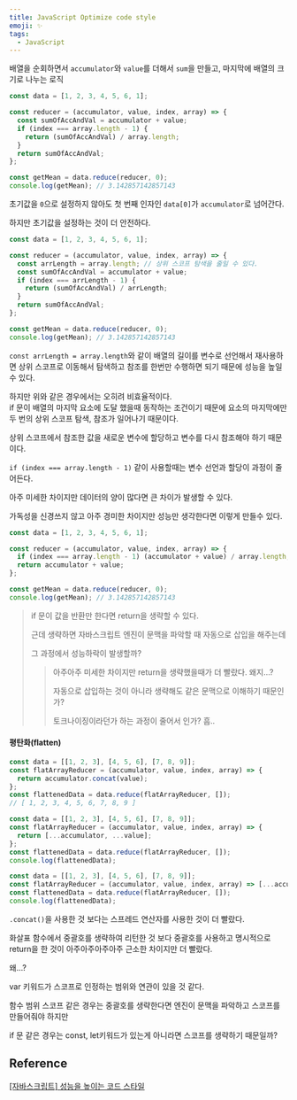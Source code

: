 ```yaml
---
title: JavaScript Optimize code style
emoji: ✨
tags:
  - JavaScript
---
```



배열을 순회하면서 `accumulator`와 `value`를 더해서 `sum`을 만들고, 마지막에 배열의 크기로 나누는 로직

```js
const data = [1, 2, 3, 4, 5, 6, 1];

const reducer = (accumulator, value, index, array) => {
  const sumOfAccAndVal = accumulator + value;
  if (index === array.length - 1) {
    return (sumOfAccAndVal) / array.length;
  }
  return sumOfAccAndVal;
};

const getMean = data.reduce(reducer, 0);
console.log(getMean); // 3.142857142857143
```

초기값을 `0`으로 설정하지 않아도 첫 번째 인자인 `data[0]`가 `accumulator`로 넘어간다.

하지만 초기값을 설정하는 것이 더 안전하다.



```js
const data = [1, 2, 3, 4, 5, 6, 1];

const reducer = (accumulator, value, index, array) => {
  const arrLength = array.length; // 상위 스코프 탐색을 줄일 수 있다. 
  const sumOfAccAndVal = accumulator + value;
  if (index === arrLength - 1) {
    return (sumOfAccAndVal) / arrLength;
  }
  return sumOfAccAndVal;
};

const getMean = data.reduce(reducer, 0);
console.log(getMean); // 3.142857142857143
```

`const arrLength = array.length`와 같이 배열의 길이를 변수로 선언해서 재사용하면 상위 스코프로 이동해서 탐색하고 참조를 한번만 수행하면 되기 때문에 성능을 높일 수 있다.

하지만 위와 같은 경우에서는 오히려 비효율적이다.  
if 문이 배열의 마지막 요소에 도달 했을때 동작하는 조건이기 때문에 요소의 마지막에만 두 번의 상위 스코프 탐색, 참조가 일어나기 때문이다.

상위 스코프에서 참조한 값을 새로운 변수에 할당하고 변수를 다시 참조해야 하기 때문이다.

`if (index === array.length - 1)` 같이 사용할때는 변수 선언과 할당이 과정이 줄어든다.

아주 미세한 차이지만 데이터의 양이 많다면 큰 차이가 발생할 수 있다.



가독성을 신경쓰지 않고 아주 경미한 차이지만 성능만 생각한다면 이렇게 만들수 있다.

```js
const data = [1, 2, 3, 4, 5, 6, 1];

const reducer = (accumulator, value, index, array) => {
  if (index === array.length - 1) (accumulator + value) / array.length;
  return accumulator + value;
};

const getMean = data.reduce(reducer, 0);
console.log(getMean); // 3.142857142857143
```

> if 문이 값을 반환만 한다면 return을 생략할 수 있다. 
>
> 근데 생략하면 자바스크립트 엔진이 문맥을 파악할 때 자동으로 삽입을 해주는데
>
> 그 과정에서 성능하락이 발생할까?
>
> > 아주아주 미세한 차이지만 return을 생략했을때가 더 빨랐다. 왜지...?
> >
> > 자동으로 삽입하는 것이 아니라 생략해도 같은 문맥으로 이해하기 때문인가?
> >
> > 토크나이징이라던가 하는 과정이 줄어서 인가? 흠..



#### 평탄화(flatten)

```js
const data = [[1, 2, 3], [4, 5, 6], [7, 8, 9]];
const flatArrayReducer = (accumulator, value, index, array) => {
  return accumulator.concat(value);
};
const flattenedData = data.reduce(flatArrayReducer, []); 
// [ 1, 2, 3, 4, 5, 6, 7, 8, 9 ]
```

```js
const data = [[1, 2, 3], [4, 5, 6], [7, 8, 9]];
const flatArrayReducer = (accumulator, value, index, array) => {
  return [...accumulator, ...value];
};
const flattenedData = data.reduce(flatArrayReducer, []); 
console.log(flattenedData);
```

```js
const data = [[1, 2, 3], [4, 5, 6], [7, 8, 9]];
const flatArrayReducer = (accumulator, value, index, array) => [...accumulator, ...value];
const flattenedData = data.reduce(flatArrayReducer, []); 
console.log(flattenedData);
```

`.concat()`을 사용한 것 보다는 스프레드 연산자를 사용한 것이 더 빨랐다.

화살표 함수에서 중괄호를 생략하여 리턴한 것 보다 중괄호를 사용하고 명시적으로 return을 한 것이 아주아주아주아주 근소한 차이지만 더 빨랐다.

왜...?

var 키워드가 스코프로 인정하는 범위와 연관이 있을 것 같다.

함수 범위 스코프 같은 경우는 중괄호를 생략한다면 엔진이 문맥을 파악하고 스코프를 만들어줘야 하지만

if 문 같은 경우는 const, let키워드가 있는게 아니라면 스코프를 생략하기 때문일까?



## Reference

[[자바스크립트] 성능을 높이는 코드 스타일](https://12bme.tistory.com/134)

